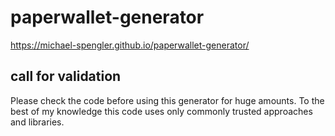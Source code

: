 # paperwallet-generator

https://michael-spengler.github.io/paperwallet-generator/

## call for validation
Please check the code before using this generator for huge amounts. To the best of my knowledge this code uses only commonly trusted approaches and libraries.

